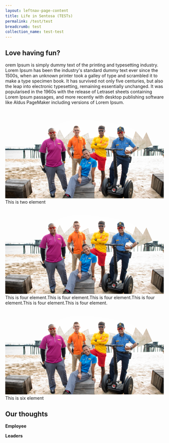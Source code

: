 ```yaml
---
layout: leftnav-page-content
title: Life in Sentosa (TESTs)
permalink: /test/test
breadcrumb: test
collection_name: test-test
---
```

## Love having fun?
orem Ipsum is simply dummy text of the printing and typesetting industry. Lorem Ipsum has been the industry's standard dummy text ever since the 1500s, when an unknown printer took a galley of type and scrambled it to make a type specimen book. It has survived not only five centuries, but also the leap into electronic typesetting, remaining essentially unchanged. It was popularised in the 1960s with the release of Letraset sheets containing Lorem Ipsum passages, and more recently with desktop publishing software like Aldus PageMaker including versions of Lorem Ipsum.

<section class="contain">
  <div class="one">
    <img src="images/test/testimage.jpg" alt="Forest">
  </div>
  <div class="two">
    This is two element
  </div>
  <div class="three">
    <img src="images/test/testimage.jpg" alt="Forest">
  </div>
  <div class="four">
    This is four element.This is four element.This is four element.This is four element.This is four element.This is four element.
  </div>
  <div class="five">
    <img src="images/test/testimage.jpg" alt="Forest">
  </div>
  <div class="six">
    This is six element
  </div>
</section>

## Our thoughts
**Employee**


**Leaders**



